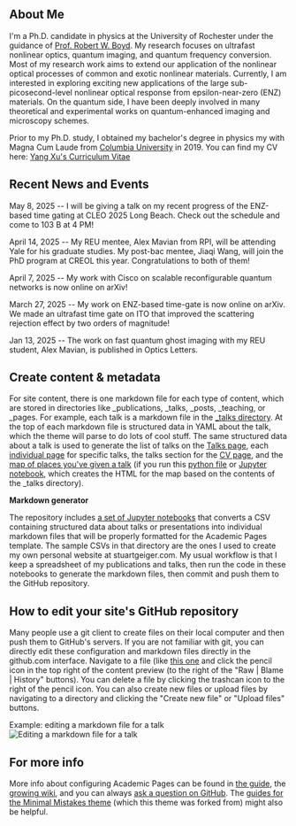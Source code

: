 About Me
------
I'm a Ph.D. candidate in physics at the University of Rochester under the guidance of [Prof. Robert W. Boyd](https://www.hajim.rochester.edu/optics/people/faculty/boyd_robert/index.html). My research focuses on ultrafast nonlinear optics, quantum imaging, and quantum frequency conversion. Most of my research work aims to extend our application of the nonlinear optical processes of common and exotic nonlinear materials. Currently, I am interested in exploring exciting new applications of the large sub-picosecond-level nonlinear optical response from epsilon-near-zero (ENZ) materials. On the quantum side, I have been deeply involved in many theoretical and experimental works on quantum-enhanced imaging and microscopy schemes. 

Prior to my Ph.D. study, I obtained my bachelor's degree in physics my with Magna Cum Laude from [Columbia University](https://www.columbia.edu/) in 2019. 
You can find my CV here: [Yang Xu's Curriculum Vitae](https://yang-xu-optics.github.io/files/Yang_Xu_CV.pdf)

Recent News and Events
------
May 8, 2025 -- I will be giving a talk on my recent progress of the ENZ-based time gating at CLEO 2025 Long Beach. Check out the schedule and come to 103 B at 4 PM! 

April 14, 2025 -- My REU mentee, Alex Mavian from RPI, will be attending Yale for his graduate studies. My post-bac mentee, Jiaqi Wang, will join the PhD program at CREOL this year. Congratulations to both of them!

April 7, 2025 -- My work with Cisco on scalable reconfigurable quantum networks is now online on arXiv!

March 27, 2025 -- My work on ENZ-based time-gate is now online on arXiv. We made an ultrafast time gate on ITO that improved the scattering rejection effect by two orders of magnitude!

Jan 13, 2025 -- The work on fast quantum ghost imaging with my REU student, Alex Mavian, is published in Optics Letters. 




Create content & metadata
------
For site content, there is one markdown file for each type of content, which are stored in directories like _publications, _talks, _posts, _teaching, or _pages. For example, each talk is a markdown file in the [_talks directory](https://github.com/academicpages/academicpages.github.io/tree/master/_talks). At the top of each markdown file is structured data in YAML about the talk, which the theme will parse to do lots of cool stuff. The same structured data about a talk is used to generate the list of talks on the [Talks page](https://academicpages.github.io/talks), each [individual page](https://academicpages.github.io/talks/2012-03-01-talk-1) for specific talks, the talks section for the [CV page](https://academicpages.github.io/cv), and the [map of places you've given a talk](https://academicpages.github.io/talkmap.html) (if you run this [python file](https://github.com/academicpages/academicpages.github.io/blob/master/talkmap.py) or [Jupyter notebook](https://github.com/academicpages/academicpages.github.io/blob/master/talkmap.ipynb), which creates the HTML for the map based on the contents of the _talks directory).

**Markdown generator**

The repository includes [a set of Jupyter notebooks](https://github.com/academicpages/academicpages.github.io/tree/master/markdown_generator
) that converts a CSV containing structured data about talks or presentations into individual markdown files that will be properly formatted for the Academic Pages template. The sample CSVs in that directory are the ones I used to create my own personal website at stuartgeiger.com. My usual workflow is that I keep a spreadsheet of my publications and talks, then run the code in these notebooks to generate the markdown files, then commit and push them to the GitHub repository.

How to edit your site's GitHub repository
------
Many people use a git client to create files on their local computer and then push them to GitHub's servers. If you are not familiar with git, you can directly edit these configuration and markdown files directly in the github.com interface. Navigate to a file (like [this one](https://github.com/academicpages/academicpages.github.io/blob/master/_talks/2012-03-01-talk-1.md) and click the pencil icon in the top right of the content preview (to the right of the "Raw | Blame | History" buttons). You can delete a file by clicking the trashcan icon to the right of the pencil icon. You can also create new files or upload files by navigating to a directory and clicking the "Create new file" or "Upload files" buttons. 

Example: editing a markdown file for a talk
![Editing a markdown file for a talk](/images/editing-talk.png)

For more info
------
More info about configuring Academic Pages can be found in [the guide](https://academicpages.github.io/markdown/), the [growing wiki](https://github.com/academicpages/academicpages.github.io/wiki), and you can always [ask a question on GitHub](https://github.com/academicpages/academicpages.github.io/discussions). The [guides for the Minimal Mistakes theme](https://mmistakes.github.io/minimal-mistakes/docs/configuration/) (which this theme was forked from) might also be helpful.
